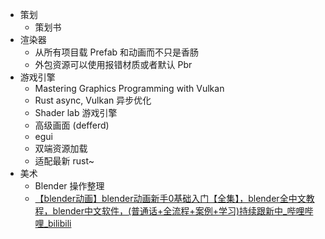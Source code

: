 - 策划
	- 策划书
- 渲染器
	- 从所有项目载 Prefab 和动画而不只是香肠
	- 外包资源可以使用报错材质或者默认 Pbr
- 游戏引擎
	- Mastering Graphics Programming with Vulkan
	- Rust async, Vulkan 异步优化
	- Shader lab 游戏引擎
	- 高级画面 (defferd)
	- egui
	- 双端资源加载
	- 适配最新 rust~
- 美术
	- Blender 操作整理
	- [【blender动画】blender动画新手0基础入门【全集】，blender全中文教程，blender中文软件，(普通话+全流程+案例+学习)持续跟新中_哔哩哔哩_bilibili](https://www.bilibili.com/video/BV19c411n7E2/?spm_id_from=333.337.search-card.all.click&vd_source=ebf06d572d5366b5ef7bc5032fefb08d)